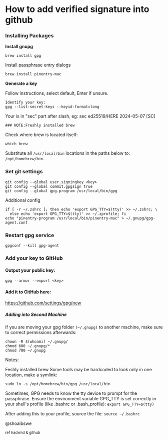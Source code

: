 <!-- readme.md -->
# How to add verified signature into github
### Installing Packages

**Install gnupg**

```brew install gpg```

Install passphrase entry dialogs

```brew install pinentry-mac```

**Generate a key**

Follow instructions, select default, Enter if unsure.

```gpg --full-generate-key
Identify your key:
gpg --list-secret-keys --keyid-format=long
```
Your <key> is in "sec" part after slash, eg: sec ed25519/HERE 2024-05-07 [SC]

    ### NOTE:Freshly installed brew
Check where brew is located itself:

```which brew```

Substitute all ```/usr/local/bin``` locations in the paths below to: ```/opt/homebrew/bin```.

### Set git settings
```
git config --global user.signingkey <key>
git config --global commit.gpgsign true
git config --global gpg.program /usr/local/bin/gpg
```
Additional config
```
if [ -r ~/.zshrc ]; then echo 'export GPG_TTY=$(tty)' >> ~/.zshrc; \
  else echo 'export GPG_TTY=$(tty)' >> ~/.zprofile; fi
echo "pinentry-program /usr/local/bin/pinentry-mac" > ~/.gnupg/gpg-agent.conf
```
### Restart gpg service

```gpgconf --kill gpg-agent```

### Add your key to GitHub
#### Output your public key:
```gpg --armor --export <key>```

#### Add it to GitHub here:
https://github.com/settings/gpg/new

##### Adding into Second Machine
If you are moving your gpg folder ```(~/.gnupg)``` to another machine, make sure to correct permissions afterwards:

```
chown -R $(whoami) ~/.gnupg/
chmod 600 ~/.gnupg/*
chmod 700 ~/.gnupg
```

Notes: 

Feshly installed brew
Some tools may be hardcoded to look only in one location, make a symlink:

```sudo ln -s /opt/homebrew/bin/gpg /usr/local/bin```



Sometimes, GPG needs to know the tty device to prompt for the passphrase. Ensure the environment variable GPG_TTY is set correctly in your shell's profile (like .bashrc or .bash_profile):
```export GPG_TTY=$(tty)```

After adding this to your profile, source the file:
```source ~/.bashrc```


@shoaibswe


<sub>  ref hackmd & github</sub>